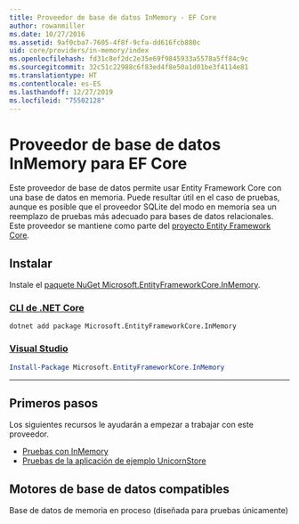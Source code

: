 ```yaml
---
title: Proveedor de base de datos InMemory - EF Core
author: rowanmiller
ms.date: 10/27/2016
ms.assetid: 9af0cba7-7605-4f8f-9cfa-dd616fcb880c
uid: core/providers/in-memory/index
ms.openlocfilehash: fd31c8ef2dc2e35e69f9845933a5578a5ff84c9c
ms.sourcegitcommit: 32c51c22988c6f83ed4f8e50a1d01be3f4114e81
ms.translationtype: HT
ms.contentlocale: es-ES
ms.lasthandoff: 12/27/2019
ms.locfileid: "75502128"
---
```

# <a name="ef-core-in-memory-database-provider"></a>Proveedor de base de datos InMemory para EF Core

Este proveedor de base de datos permite usar Entity Framework Core con una base de datos en memoria. Puede resultar útil en el caso de pruebas, aunque es posible que el proveedor SQLite del modo en memoria sea un reemplazo de pruebas más adecuado para bases de datos relacionales. Este proveedor se mantiene como parte del [proyecto Entity Framework Core](https://github.com/aspnet/EntityFrameworkCore).

## <a name="install"></a>Instalar

Instale el [paquete NuGet Microsoft.EntityFrameworkCore.InMemory](https://www.nuget.org/packages/Microsoft.EntityFrameworkCore.InMemory/).

### <a name="net-core-clitabdotnet-core-cli"></a>[CLI de .NET Core](#tab/dotnet-core-cli)

```dotnetcli
dotnet add package Microsoft.EntityFrameworkCore.InMemory
```

### <a name="visual-studiotabvs"></a>[Visual Studio](#tab/vs)

``` powershell
Install-Package Microsoft.EntityFrameworkCore.InMemory
```

***

## <a name="get-started"></a>Primeros pasos

Los siguientes recursos le ayudarán a empezar a trabajar con este proveedor.

* [Pruebas con InMemory](../../miscellaneous/testing/in-memory.md)
* [Pruebas de la aplicación de ejemplo UnicornStore](https://github.com/rowanmiller/UnicornStore/blob/master/UnicornStore/src/UnicornStore.Tests/Controllers/ShippingControllerTests.cs)

## <a name="supported-database-engines"></a>Motores de base de datos compatibles

Base de datos de memoria en proceso (diseñada para pruebas únicamente)
